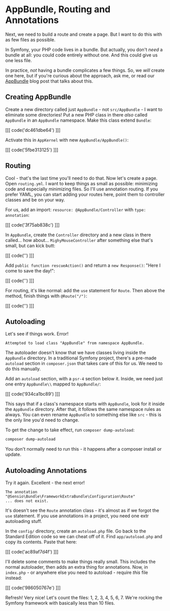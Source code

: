 # AppBundle, Routing and Annotations

Next, we need to build a route and create a page. But I want to do this with as few
files as possible.

In Symfony, your PHP code lives in a bundle. But actually, you don't *need* a bundle
at all: you could code entirely without one. And this could give us one less file.

In practice, *not* having a bundle complicates a few things. So, we *will* create
one here, but if you're curious about the approach, ask me, or read our
[AppBundle](http://knpuniversity.com/blog/AppBundle) blog post that talks about this.

## Creating AppBundle

Create a new directory called just `AppBundle` - not `src/AppBundle` - I want to
eliminate some directories! Put a new PHP class in there *also* called `AppBundle`
in an `AppBundle` namespace. Make this class extend `Bundle`:

[[[ code('dc461dbe64') ]]]

Activate this in `AppKernel` with new `AppBundle/AppBundle()`:

[[[ code('5fbe313125') ]]]

## Routing

Cool - that's the last time you'll need to do that. Now let's create a page. Open
`routing.yml`. I want to keep things as small as possible: minimizing code and especially
minimizing files. So I'll use annotation routing. If you prefer YAML, you can start
adding your routes here, point them to controller classes and be on your way.

For us, add an import: `resource: @AppBundle/Controller` with `type: annotation`:

[[[ code('3f75ab838c') ]]]

In `AppBundle`, create the `Controller` directory and a new class in there called...
how about... `MighyMouseController` after something else that's small, but can kick
butt:

[[[ code('') ]]]

Add `public function rescueAction()` and return a `new Response()`: "Here I come
to save the day!":

[[[ code('') ]]]

For routing, it's like normal: add the `use` statement for `Route`. Then above the
method, finish things with `@Route("/")`:

[[[ code('') ]]]

## Autoloading

Let's see if things work. Error!

    Attempted to load class "AppBundle" from namespace AppBundle.

The autoloader doesn't know that we have classes living inside the `AppBundle` directory.
In a traditional Symfony project, there's a pre-made `autoload` section in `composer.json`
that takes care of this for us. We need to do this manually.

Add an `autoload` section, with a `psr-4` section below it. Inside, we need just one
entry `AppBundle\\` mapped to `AppBundle/`:

[[[ code('934ca1bc89') ]]]

This says that if a class's namespace starts with `AppBundle`, look for it inside
the `AppBundle` directory. After that, it follows the same namespace rules as always.
You can even rename `AppBundle` to something else like `src` - this is the only line
you'd need to change.

To get the change to take effect, run `composer dump-autoload`:

```bash
composer dump-autoload
```

You don't normally need to run this - it happens after a composer install or update.


## Autoloading Annotations

Try it again. Excellent - the next error!

    The annotation "@Sensio\Bundle\FrameworkExtraBundle\Configuration\Route"
    ... does not exist.

It's doesn't see the `Route` annotation class - it's almost as if we forgot the
`use` statement. If you use annotations in a project, you need one extr autoloading
stuff.

In the `config/` directory, create an `autoload.php` file. Go back to the Standard
Edition code so we can cheat off of it. Find `app/autoload.php` and copy its contents.
Paste that here:

[[[ code('ac89af7d4f') ]]]

I'll delete some comments to make things really small. This includes the normal
autoloader, then adds an extra thing for annotations. Now, in `index.php` - or anywhere
else you need to autoload - require *this* file instead:

[[[ code('986050767e') ]]]

Refresh! Very nice! Let's count the files: 1, 2, 3, 4, 5, 6, 7. We're rocking the
Symfony framework with basically less than 10 files.